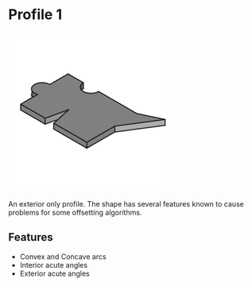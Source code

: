# Profile 1

![Profile1](Profile1_t.png "Profile1")

An exterior only profile.  The shape has several features known to cause problems for some offsetting algorithms.

## Features

* Convex and Concave arcs
* Interior acute angles
* Exterior acute angles
